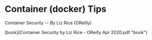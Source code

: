 # Container (docker) Tips

Container Security -- By Liz Rice (OReilly)

[book](Container Security by Liz Rice - OReilly Apr 2020.pdf "book")

